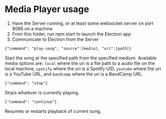 # Media Player usage
1. Have the Server running, or at least some websocket server on port 8086 on a machine
2. From this folder, run npm start to launch the Electron app
3. Communicate to Electron from the Server

```
{"command": "play-song", "source":[media], "uri":[path]}
```
Start the song at the specified path from the specified medium. Available media options are: 
```local``` where the uri is a file path to a audio file on the local machine,
```spotify``` where the uri is a Spotify UID,
```youtube``` where the uri is a YouTube URL, and
```bandcamp``` where the uri is a BandCamp URL.

```
{"command": "stop"}
```
Stops whatever is currently playing.

```
{"command": "continue"}
```
Resumes or restarts playback of current song.
